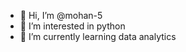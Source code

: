 - 👋 Hi, I’m @mohan-5
- 👀 I’m interested in python
- 🌱 I’m currently learning data analytics


<!---
mohan-5/mohan-5 is a ✨ special ✨ repository because its `README.md` (this file) appears on your GitHub profile.
You can click the Preview link to take a look at your changes.
--->
